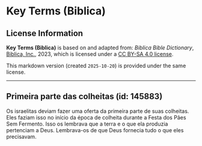 # Key Terms (Biblica)

## License Information

**Key Terms (Biblica)** is based on and adapted from: _Biblica Bible Dictionary_, [Biblica, Inc.](https://www.biblica.com/), 2023, which is licensed under a [CC BY-SA 4.0 license](https://creativecommons.org/licenses/by-sa/4.0/legalcode.en).

This markdown version (created `2025-10-20`) is provided under the same license.



--------------------------------

## Primeira parte das colheitas (id: 145883)

Os israelitas deviam fazer uma oferta da primeira parte de suas colheitas. Eles faziam isso no início da época de colheita durante a Festa dos Pães Sem Fermento. Isso os lembrava que a terra e o que ela produzia pertenciam a Deus. Lembrava\-os de que Deus fornecia tudo o que eles precisavam.


